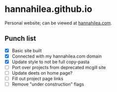# hannahilea.github.io

Personal website; can be viewed at [hannahilea.com](https://hannahilea.com).

## Punch list
- [x] Basic site built
- [x] Connected with my hannahilea.com domain
- [x] Update style to not be full copy-pasta
- [ ] Port over projects from deprecated mcgill site 
- [ ] Update deets on home page?
- [ ] Fill out project page links
- [ ] Remove "under construction" flags
